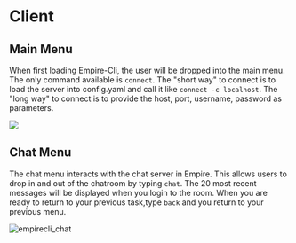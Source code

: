 # Client

## **Main Menu**

When first loading Empire-Cli, the user will be dropped into the main menu. The only command available is `connect`. The "short way" to connect is to load the server into config.yaml and call it like `connect -c localhost`. The "long way" to connect is to provide the host, port, username, password as parameters.

![](https://user-images.githubusercontent.com/20302208/100279434-603a7b80-2f1b-11eb-880e-4450ac5d2e62.jpg)

## **Chat Menu**

The chat menu interacts with the chat server in Empire. This allows users to drop in and out of the chatroom by typing `chat`. The 20 most recent messages will be displayed when you login to the room. When you are ready to return to your previous task,type `back` and you return to your previous menu.

![empirecli\_chat](https://user-images.githubusercontent.com/20302208/100280043-6846eb00-2f1c-11eb-9e61-4e2c54ca180e.jpg)
